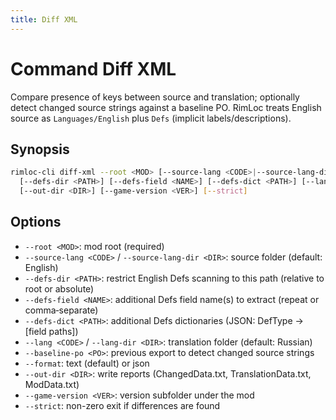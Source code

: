 ```yaml
---
title: Diff XML
---
```


# Command Diff XML

Compare presence of keys between source and translation; optionally detect changed source strings against a baseline PO. RimLoc treats English source as `Languages/English` plus `Defs` (implicit labels/descriptions).

## Synopsis

```bash
rimloc-cli diff-xml --root <MOD> [--source-lang <CODE>|--source-lang-dir <DIR>] \
  [--defs-dir <PATH>] [--defs-field <NAME>] [--defs-dict <PATH>] [--lang <CODE>|--lang-dir <DIR>] [--baseline-po <PO>] [--format text|json] \
  [--out-dir <DIR>] [--game-version <VER>] [--strict]
```

## Options
- `--root <MOD>`: mod root (required)
- `--source-lang <CODE>` / `--source-lang-dir <DIR>`: source folder (default: English)
- `--defs-dir <PATH>`: restrict English Defs scanning to this path (relative to root or absolute)
- `--defs-field <NAME>`: additional Defs field name(s) to extract (repeat or comma‑separate)
- `--defs-dict <PATH>`: additional Defs dictionaries (JSON: DefType → [field paths])
- `--lang <CODE>` / `--lang-dir <DIR>`: translation folder (default: Russian)
- `--baseline-po <PO>`: previous export to detect changed source strings
- `--format`: text (default) or json
- `--out-dir <DIR>`: write reports (ChangedData.txt, TranslationData.txt, ModData.txt)
- `--game-version <VER>`: version subfolder under the mod
- `--strict`: non-zero exit if differences are found
